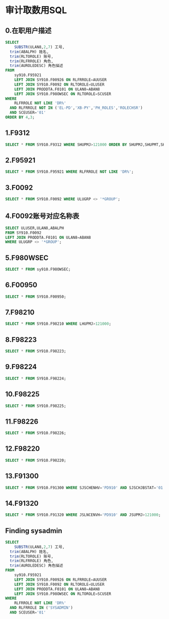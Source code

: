 # 审计取数用SQL
## 0.在职用户描述
```SQL
SELECT 
	SUBSTR(ULAN8,2,7) 工号,
  trim(ABALPH) 姓名,
  trim(RLTOROLE) 账号,
  trim(RLFRROLE) 角色,
  trim(AUROLEDESC) 角色描述
FROM 
	sy910.F95921
	LEFT JOIN SY910.F00926 ON RLFRROLE=AUUSER
	LEFT JOIN SY910.F0092 ON RLTOROLE=ULUSER
	LEFT JOIN PRODDTA.F0101 ON ULAN8=ABAN8
	LEFT JOIN SY910.F98OWSEC ON RLTOROLE=SCUSER
WHERE 
	RLFRROLE NOT LIKE 'DR%' 
  AND RLFRROLE NOT IN ('EL-PD','XB-PY','PH_ROLES','ROLECHSR') 
  AND SCEUSER='01'
ORDER BY 4,3;
```
## 1.F9312
```SQL
SELECT * FROM SY910.F9312 WHERE SHUPMJ>121000 ORDER BY SHUPMJ,SHUPMT,SHUSER;
```
## 2.F95921
```SQL
SELECT * FROM SY910.F95921 WHERE RLFRROLE NOT LIKE 'DR%';
```
## 3.F0092
```SQL
SELECT * FROM SY910.F0092 WHERE ULUGRP <> '*GROUP';
```
## 4.F0092账号对应名称表
```SQL
SELECT ULUSER,ULAN8,ABALPH 
FROM SY910.F0092 
LEFT JOIN PRODDTA.F0101 ON ULAN8=ABAN8 
WHERE ULUGRP <> '*GROUP';
```
## 5.F980WSEC
```SQL
SELECT * FROM sy910.F98OWSEC;
```
## 6.F00950
```SQL
SELECT * FROM SY910.F00950;
```
## 7.F98210
```SQL
SELECT * FROM SY910.F98210 WHERE LHUPMJ>121000;
```
## 8.F98223
```SQL
SELECT * FROM SY910.F98223;
```
## 9.F98224
```SQL
SELECT * FROM SY910.F98224;
```
## 10.F98225
```SQL
SELECT * FROM SY910.F98225;
```
## 11.F98226
```SQL
SELECT * FROM SY910.F98226;
```
## 12.F98220
```SQL
SELECT * FROM SY910.F98220;
```
## 13.F91300
```SQL
SELECT * FROM SY910.F91300 WHERE SJSCHENHV='PD910' AND SJSCHJBSTAT='01';
```
## 14.F91320
```SQL
SELECT * FROM SY910.F91320 WHERE JSLNCENVH='PD910' AND JSUPMJ>121000;
```
## Finding sysadmin
```SQL
SELECT 
	SUBSTR(ULAN8,2,7) 工号,
  trim(ABALPH) 姓名,
  trim(RLTOROLE) 账号,
  trim(RLFRROLE) 角色,
  trim(AUROLEDESC) 角色描述
FROM 
	sy910.F95921
	LEFT JOIN SY910.F00926 ON RLFRROLE=AUUSER
	LEFT JOIN SY910.F0092 ON RLTOROLE=ULUSER
	LEFT JOIN PRODDTA.F0101 ON ULAN8=ABAN8
	LEFT JOIN SY910.F98OWSEC ON RLTOROLE=SCUSER
WHERE 
	RLFRROLE NOT LIKE 'DR%' 
  AND RLFRROLE IN ('SYSADMIN') 
  AND SCEUSER='01'
```
